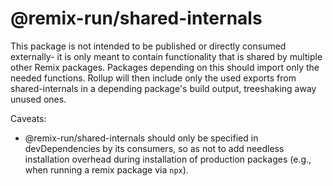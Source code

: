 # @remix-run/shared-internals

This package is not intended to be published or directly consumed externally- it is only meant to contain functionality that is shared by multiple other Remix packages. Packages depending on this should import only the needed functions. Rollup will then include only the used exports from shared-internals in a depending package's build output, treeshaking away unused ones.

Caveats:

- @remix-run/shared-internals should only be specified in devDependencies by its consumers, so as not to add needless installation overhead during installation of production packages (e.g., when running a remix package via `npx`).

